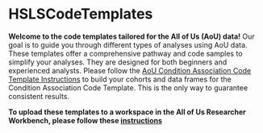 # HSLSCodeTemplates

**Welcome to the code templates tailored for the All of Us (AoU) data!** Our goal is to guide you through different types of analyses using AoU data. These templates offer a comprehensive pathway and code samples to simplify your analyses. They are designed for both beginners and experienced analysts. Please follow the [AoU Condition Association Code Template Instructions](https://drive.google.com/file/d/1gjwjX3Vq6GVTUkpQM_4PanhTBQScL8Fp/view?usp=sharing) to build your cohorts and data frames for the Condition Association Code Template. This is the only way to guarantee consistent results.

**To upload these templates to a workspace in the All of Us Researcher Workbench, please follow these [instructions](https://support.researchallofus.org/hc/en-us/articles/360042684051-Are-external-coding-files-able-to-be-imported-for-analysis-)**
